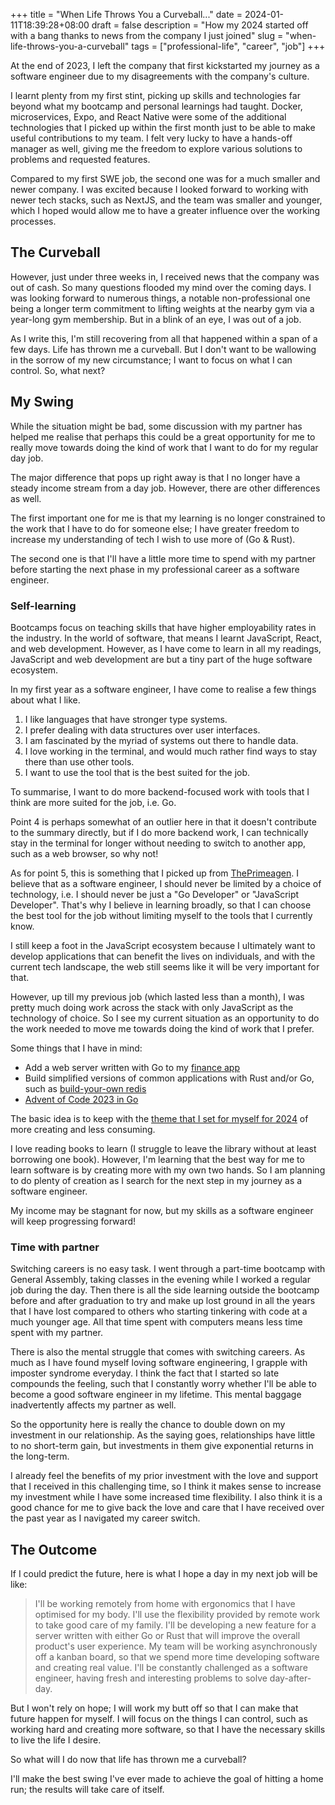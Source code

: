 +++
title = "When Life Throws You a Curveball..."
date = 2024-01-11T18:39:28+08:00
draft = false
description = "How my 2024 started off with a bang thanks to news from the company I just joined"
slug = "when-life-throws-you-a-curveball"
tags = ["professional-life", "career", "job"]
+++

At the end of 2023, I left the company that first kickstarted my journey as a software engineer due to my disagreements with the company's culture.

I learnt plenty from my first stint, picking up skills and technologies far beyond what my bootcamp and personal learnings had taught. Docker, microservices, Expo, and React Native were some of the additional technologies that I picked up within the first month just to be able to make useful contributions to my team. I felt very lucky to have a hands-off manager as well, giving me the freedom to explore various solutions to problems and requested features.

Compared to my first SWE job, the second one was for a much smaller and newer company. I was excited because I looked forward to working with newer tech stacks, such as NextJS, and the team was smaller and younger, which I hoped would allow me to have a greater influence over the working processes.

## The Curveball

However, just under three weeks in, I received news that the company was out of cash. So many questions flooded my mind over the coming days. I was looking forward to numerous things, a notable non-professional one being a longer term commitment to lifting weights at the nearby gym via a year-long gym membership. But in a blink of an eye, I was out of a job.

As I write this, I'm still recovering from all that happened within a span of a few days. Life has thrown me a curveball. But I don't want to be wallowing in the sorrow of my new circumstance; I want to focus on what I can control. So, what next?

## My Swing

While the situation might be bad, some discussion with my partner has helped me realise that perhaps this could be a great opportunity for me to really move towards doing the kind of work that I want to do for my regular day job.

The major difference that pops up right away is that I no longer have a steady income stream from a day job. However, there are other differences as well.

The first important one for me is that my learning is no longer constrained to the work that I have to do for someone else; I have greater freedom to increase my understanding of tech I wish to use more of (Go & Rust).

The second one is that I'll have a little more time to spend with my partner before starting the next phase in my professional career as a software engineer.

### Self-learning

Bootcamps focus on teaching skills that have higher employability rates in the industry. In the world of software, that means I learnt JavaScript, React, and web development. However, as I have come to learn in all my readings, JavaScript and web development are but a tiny part of the huge software ecosystem.

In my first year as a software engineer, I have come to realise a few things about what I like.

1. I like languages that have stronger type systems.
2. I prefer dealing with data structures over user interfaces.
3. I am fascinated by the myriad of systems out there to handle data.
4. I love working in the terminal, and would much rather find ways to stay there than use other tools.
5. I want to use the tool that is the best suited for the job.

To summarise, I want to do more backend-focused work with tools that I think are more suited for the job, i.e. Go.

Point 4 is perhaps somewhat of an outlier here in that it doesn't contribute to the summary directly, but if I do more backend work, I can technically stay in the terminal for longer without needing to switch to another app, such as a web browser, so why not!

As for point 5, this is something that I picked up from [ThePrimeagen](https://twitter.com/ThePrimeagen). I believe that as a software engineer, I should never be limited by a choice of technology, i.e. I should never be just a "Go Developer" or "JavaScript Developer". That's why I believe in learning broadly, so that I can choose the best tool for the job without limiting myself to the tools that I currently know.

I still keep a foot in the JavaScript ecosystem because I ultimately want to develop applications that can benefit the lives on individuals, and with the current tech landscape, the web still seems like it will be very important for that.

However, up till my previous job (which lasted less than a month), I was pretty much doing work across the stack with only JavaScript as the technology of choice. So I see my current situation as an opportunity to do the work needed to move me towards doing the kind of work that I prefer.

Some things that I have in mind:

- Add a web server written with Go to my [finance app](https://github.com/darricheng/finance-app)
- Build simplified versions of common applications with Rust and/or Go, such as [build-your-own redis](https://build-your-own.org/redis/#table-of-contents)
- [Advent of Code 2023 in Go](https://github.com/darricheng/aoc2023)

The basic idea is to keep with the [theme that I set for myself for 2024](/posts/theme-for-2024) of more creating and less consuming.

I love reading books to learn (I struggle to leave the library without at least borrowing one book). However, I'm learning that the best way for me to learn software is by creating more with my own two hands. So I am planning to do plenty of creation as I search for the next step in my journey as a software engineer.

My income may be stagnant for now, but my skills as a software engineer will keep progressing forward!

### Time with partner

Switching careers is no easy task. I went through a part-time bootcamp with General Assembly, taking classes in the evening while I worked a regular job during the day. Then there is all the side learning outside the bootcamp before and after graduation to try and make up lost ground in all the years that I have lost compared to others who starting tinkering with code at a much younger age. All that time spent with computers means less time spent with my partner.

There is also the mental struggle that comes with switching careers. As much as I have found myself loving software engineering, I grapple with imposter syndrome everyday. I think the fact that I started so late compounds the feeling, such that I constantly worry whether I'll be able to become a good software engineer in my lifetime. This mental baggage inadvertently affects my partner as well.

So the opportunity here is really the chance to double down on my investment in our relationship. As the saying goes, relationships have little to no short-term gain, but investments in them give exponential returns in the long-term.

I already feel the benefits of my prior investment with the love and support that I received in this challenging time, so I think it makes sense to increase my investment while I have some increased time flexibility. I also think it is a good chance for me to give back the love and care that I have received over the past year as I navigated my career switch.

## The Outcome

If I could predict the future, here is what I hope a day in my next job will be like:

> I'll be working remotely from home with ergonomics that I have optimised for my body. I'll use the flexibility provided by remote work to take good care of my family. I'll be developing a new feature for a server written with either Go or Rust that will improve the overall product's user experience. My team will be working asynchronously off a kanban board, so that we spend more time developing software and creating real value. I'll be constantly challenged as a software engineer, having fresh and interesting problems to solve day-after-day.

But I won't rely on hope; I will work my butt off so that I can make that future happen for myself. I will focus on the things I can control, such as working hard and creating more software, so that I have the necessary skills to live the life I desire.

So what will I do now that life has thrown me a curveball?

I'll make the best swing I've ever made to achieve the goal of hitting a home run; the results will take care of itself.
